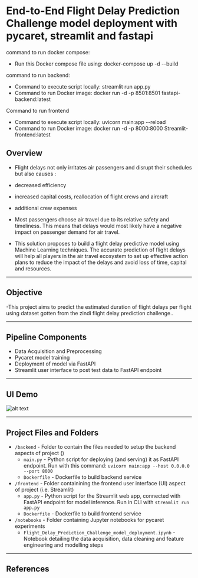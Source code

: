 # End-to-End Flight Delay Prediction Challenge model deployment with pycaret, streamlit and fastapi

command to run docker compose:
- Run this Docker compose file using: docker-compose up -d --build

command to run backend:
- Command to execute script locally: streamlit run app.py
- Command to run Docker image: docker run -d -p 8501:8501  fastapi-backend:latest

Command to run frontend
- Command to execute script locally: uvicorn main:app  --reload
- Command to run Docker image: docker run -d -p 8000:8000 Streamlit-frontend:latest

## Overview 
- Flight delays not only irritates air passengers and disrupt their schedules but also causes :

- decreased efficiency
- increased capital costs, reallocation of flight crews and aircraft
- additional crew expenses
- Most passengers choose air travel due to its relative safety and timeliness. This means that delays would most likely have a negative impact on passenger demand for air travel.

- This solution proposes to build a flight delay predictive model using Machine Learning techniques. The accurate prediction of flight delays will help all players in the air travel ecosystem to set up effective action plans to reduce the impact of the delays and avoid loss of time, capital and resources.
___
## Objective
-This project aims to predict the estimated duration of flight delays per flight using dataset gotten from the zindi flight delay prediction challenge..

___
## Pipeline Components
- Data Acquisition and Preprocessing
- Pycaret model training
- Deployment of model via FastAPI
- Streamlit user interface to post test data to FastAPI endpoint

___
## UI Demo
![alt text]()

___
## Project Files and Folders
- `/backend` - Folder to contain the files needed to setup the backend aspects of project ()
    - `main.py` - Python script for deploying (and serving) it as FastAPI endpoint. Run with this command: `uvicorn main:app --host 0.0.0.0 --port 8000`
    - `Dockerfile` - Dockerfile to build backend service  
- `/frontend` - Folder containining the frontend user interface (UI) aspect of project (i.e. Streamlit)
    - `app.py` - Python script for the Streamlit web app, connected with FastAPI endpoint for model inference. Run in CLI with `streamlit run app.py`
    - `Dockerfile` - Dockerfile to build frontend service     
- `/notebooks` - Folder containing Jupyter notebooks for pycaret experiments
  - `Flight_Delay_Prediction_Challenge_model_deployment.ipynb` - Notebook detailing the data acquisition, data cleaning and feature engineering and modelling steps

___
## References
